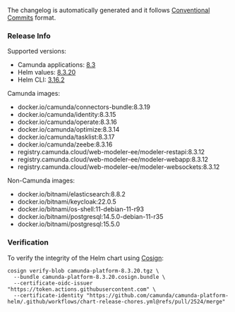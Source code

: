 The changelog is automatically generated and it follows [Conventional Commits](https://www.conventionalcommits.org/en/v1.0.0/) format.
<!-- generated by git-cliff -->
### Release Info

Supported versions:

- Camunda applications: [8.3](https://github.com/camunda/camunda-platform/releases?q=tag%3A8.3&expanded=true)
- Helm values: [8.3.20](https://artifacthub.io/packages/helm/camunda/camunda-platform/8.3.20#parameters)
- Helm CLI: [3.16.2](https://github.com/helm/helm/releases/tag/v3.16.2)

Camunda images:

- docker.io/camunda/connectors-bundle:8.3.19
- docker.io/camunda/identity:8.3.15
- docker.io/camunda/operate:8.3.16
- docker.io/camunda/optimize:8.3.14
- docker.io/camunda/tasklist:8.3.17
- docker.io/camunda/zeebe:8.3.16
- registry.camunda.cloud/web-modeler-ee/modeler-restapi:8.3.12
- registry.camunda.cloud/web-modeler-ee/modeler-webapp:8.3.12
- registry.camunda.cloud/web-modeler-ee/modeler-websockets:8.3.12

Non-Camunda images:

- docker.io/bitnami/elasticsearch:8.8.2
- docker.io/bitnami/keycloak:22.0.5
- docker.io/bitnami/os-shell:11-debian-11-r93
- docker.io/bitnami/postgresql:14.5.0-debian-11-r35
- docker.io/bitnami/postgresql:15.5.0

### Verification

To verify the integrity of the Helm chart using [Cosign](https://docs.sigstore.dev/signing/quickstart/):

```shell
cosign verify-blob camunda-platform-8.3.20.tgz \
  --bundle camunda-platform-8.3.20.cosign.bundle \
  --certificate-oidc-issuer "https://token.actions.githubusercontent.com" \
  --certificate-identity "https://github.com/camunda/camunda-platform-helm/.github/workflows/chart-release-chores.yml@refs/pull/2524/merge"
```
